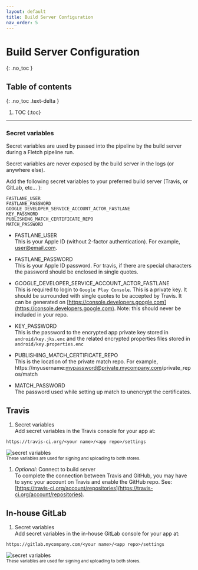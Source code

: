 ```yaml
---
layout: default
title: Build Server Configuration
nav_order: 5
---
```


# Build Server Configuration
{: .no_toc }

## Table of contents
{: .no_toc .text-delta }

1. TOC
{:toc}

---

### Secret variables 
Secret variables are used by passed into the pipeline by the build server during a Fletch pipeline run. 

Secret variables are never exposed by the build server in the logs (or anywhere else).
 
Add the following secret variables to your preferred build server (Travis, or GitLab, etc... ):

```
FASTLANE_USER
FASTLANE_PASSWORD
GOOGLE_DEVELOPER_SERVICE_ACCOUNT_ACTOR_FASTLANE
KEY_PASSWORD
PUBLISHING_MATCH_CERTIFICATE_REPO
MATCH_PASSWORD
```
    
* FASTLANE_USER  
This is your Apple ID (without 2-factor authentication). For example, user@email.com.
    
* FASTLANE_PASSWORD  
This is your Apple ID password. For travis, if there are special characters the password should be enclosed in single quotes.
        
* GOOGLE_DEVELOPER_SERVICE_ACCOUNT_ACTOR_FASTLANE  
This is required to login to `Google Play Console`. This is a private key. It should be surrounded with single quotes to be accepted by Travis. It can be generated on [https://console.developers.google.com](https://console.developers.google.com). Note: this should never be included in your repo.
        
* KEY_PASSWORD  
This is the password to the encrypted app private key stored in `android/key.jks.enc` and the related encrypted properties files stored in `android/key.properties.enc`
        
* PUBLISHING_MATCH_CERTIFICATE_REPO  
This is the location of the private match repo. For example, https://myusername:mypassword@private.mycompany.com/private_repos/match
     
* MATCH_PASSWORD  
The password used while setting up match to unencrypt the certificates.

## Travis
1. Secret variables  
Add secret variables in the Travis console for your app at:
```
https://travis-ci.org/<your name>/<app repo>/settings
```
![secret variables](../../assets/images/travis_secret_env.png)  
<small>These variables are used for signing and uploading to both stores.</small>

1. _Optional_: Connect to build server  
To complete the connection between Travis and GitHub, you may have to sync your account on Travis and enable the GitHub repo. See: [https://travis-ci.org/account/repositories](https://travis-ci.org/account/repositories).


## In-house GitLab
1. Secret variables  
Add secret variables in the in-house GitLab console for your app at:
```
https://gitlab.mycompany.com/<your name>/<app repo>/settings
```

![secret variables](../../assets/images/gitlab_inhouse_secret_env.png)  
<small>These variables are used for signing and uploading to both stores.</small>